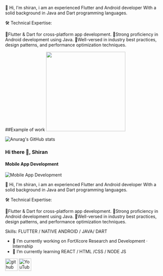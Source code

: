 👋 Hi, I'm shiran, i am an experienced Flutter and Android developer With a solid background in Java and Dart programming languages.

🛠️ Technical Expertise:

🔵Flutter & Dart for cross-platform app development.
🔵Strong proficiency in Android development using Java.
🔵Well-versed in industry best practices, design patterns, and performance optimization techniques.

##Example of work
<img src ="[https://github.com/shiran02/shiran02/blob/main/Advanced%20Mobile%20App%20Promo%20Free%20(3)%201-1.m4v](https://github.com/shiran02/shiran02/blob/main/AdvancedMobileAppPromoFree31-1-ezgif.com-video-to-gif-converter.gif)" width ="256"/>


![Anurag's GitHub stats](https://github-readme-stats.vercel.app/api?username=shiran02&theme=dark&show_icons=true)

### Hi there 👋, Shiran
#### Mobile App Development
![Mobile App Development](https://media.licdn.com/dms/image/D5616AQGId1WO_-stsQ/profile-displaybackgroundimage-shrink_350_1400/0/1708756560000?e=1714003200&v=beta&t=Wuu8pXD0hZLnF2vGLjJvUB2w6U4GITPZ0cJlPGbCgNE)

👋 Hi, I'm shiran, i am an experienced Flutter and Android developer With a solid background in Java and Dart programming languages.

🛠️ Technical Expertise:

🔵Flutter & Dart for cross-platform app development. 🔵Strong proficiency in Android development using Java. 🔵Well-versed in industry best practices, design patterns, and performance optimization techniques.

Skills: FLUTTER / NATIVE ANDROID / JAVA/ DART 

- 🔭 I’m currently working on FortXcore Research and Development · Internship 
- 🌱 I’m currently learning REACT / HTML /CSS / NODE JS  


[<img src='https://cdn.jsdelivr.net/npm/simple-icons@3.0.1/icons/github.svg' alt='github' height='40'>](https://github.com/shiran02)  [<img src='https://cdn.jsdelivr.net/npm/simple-icons@3.0.1/icons/youtube.svg' alt='YouTube' height='40'>](https://www.youtube.com/channel/fj-3hcGCNw__sWMDQHzJ5A)  

